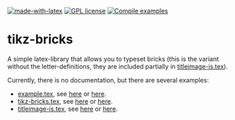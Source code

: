 [![made-with-latex](https://img.shields.io/badge/Made%20with-LaTeX-1f425f.svg)](https://www.latex-project.org/) [![GPL license](https://img.shields.io/badge/License-GPL-blue.svg)](http://perso.crans.org/besson/LICENSE.html) [![Compile examples](https://github.com/EagleoutIce/tikz-bricks/actions/workflows/compile.yaml/badge.svg)](https://github.com/EagleoutIce/tikz-bricks/actions/workflows/compile.yaml)

# tikz-bricks

A simple latex-library that allows you to typeset bricks (this is the variant without the letter-definitions, they are included partially in [titleimage-is.tex](titleimage-is.tex)).

Currently, there is no documentation, but there are several examples:

* [example.tex](example.tex), see [here](https://media.githubusercontent.com/media/EagleoutIce/tikz-bricks/gh-pages/example.pdf) or [here](https://github.com/EagleoutIce/tikz-bricks/blob/gh-pages/example.pdf).
* [tikz-bricks.tex](tikz-bricks.tex), see [here](https://media.githubusercontent.com/media/EagleoutIce/tikz-bricks/gh-pages/tikz-bricks.pdf) or [here](https://github.com/EagleoutIce/tikz-bricks/blob/gh-pages/tikz-bricks.pdf).
* [titleimage-is.tex](titleimage-is.tex), see [here](https://media.githubusercontent.com/media/EagleoutIce/tikz-bricks/gh-pages/titleimage-is.pdf) or [here](https://github.com/EagleoutIce/tikz-bricks/blob/gh-pages/titleimage-is.pdf).

